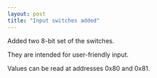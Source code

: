 ```yaml
---
layout: post
title: "Input switches added"
---
```


Added two 8-bit set of the switches.

They are intended for user-friendly input.

Values can be read at addresses 0x80 and 0x81.
